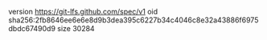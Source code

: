 version https://git-lfs.github.com/spec/v1
oid sha256:2fb8646ee6e6e8d9b3dea395c6227b34c4046c8e32a43886f6975dbdc67490d9
size 30284
